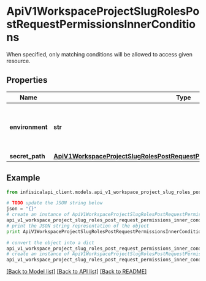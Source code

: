 # ApiV1WorkspaceProjectSlugRolesPostRequestPermissionsInnerConditions

When specified, only matching conditions will be allowed to access given resource.

## Properties
Name | Type | Description | Notes
------------ | ------------- | ------------- | -------------
**environment** | **str** | The environment slug this permission should allow. | [optional] 
**secret_path** | [**ApiV1WorkspaceProjectSlugRolesPostRequestPermissionsInnerConditionsSecretPath**](ApiV1WorkspaceProjectSlugRolesPostRequestPermissionsInnerConditionsSecretPath.md) |  | [optional] 

## Example

```python
from infisicalapi_client.models.api_v1_workspace_project_slug_roles_post_request_permissions_inner_conditions import ApiV1WorkspaceProjectSlugRolesPostRequestPermissionsInnerConditions

# TODO update the JSON string below
json = "{}"
# create an instance of ApiV1WorkspaceProjectSlugRolesPostRequestPermissionsInnerConditions from a JSON string
api_v1_workspace_project_slug_roles_post_request_permissions_inner_conditions_instance = ApiV1WorkspaceProjectSlugRolesPostRequestPermissionsInnerConditions.from_json(json)
# print the JSON string representation of the object
print ApiV1WorkspaceProjectSlugRolesPostRequestPermissionsInnerConditions.to_json()

# convert the object into a dict
api_v1_workspace_project_slug_roles_post_request_permissions_inner_conditions_dict = api_v1_workspace_project_slug_roles_post_request_permissions_inner_conditions_instance.to_dict()
# create an instance of ApiV1WorkspaceProjectSlugRolesPostRequestPermissionsInnerConditions from a dict
api_v1_workspace_project_slug_roles_post_request_permissions_inner_conditions_from_dict = ApiV1WorkspaceProjectSlugRolesPostRequestPermissionsInnerConditions.from_dict(api_v1_workspace_project_slug_roles_post_request_permissions_inner_conditions_dict)
```
[[Back to Model list]](../README.md#documentation-for-models) [[Back to API list]](../README.md#documentation-for-api-endpoints) [[Back to README]](../README.md)


